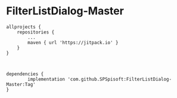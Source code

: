 # FilterListDialog-Master



	allprojects {
		repositories {
			...
			maven { url 'https://jitpack.io' }
		}
	}
  
  
  
  	dependencies {
	        implementation 'com.github.SPSpisoft:FilterListDialog-Master:Tag'
	}
